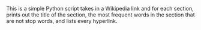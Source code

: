 This is a simple Python script takes in a Wikipedia link and for each section, prints out the title of the section, the most frequent words in the section 
that are not stop words, and lists every hyperlink.
